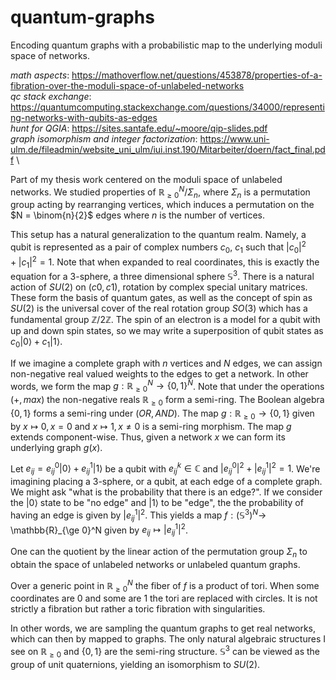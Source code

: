 # quantum-graphs
Encoding quantum graphs with a probabilistic map to the underlying moduli space of networks.

*math aspects*: https://mathoverflow.net/questions/453878/properties-of-a-fibration-over-the-moduli-space-of-unlabeled-networks \
*qc stack exchange*: https://quantumcomputing.stackexchange.com/questions/34000/representing-networks-with-qubits-as-edges \
*hunt for QGIA*: https://sites.santafe.edu/~moore/qip-slides.pdf \
*graph isomorphism and integer factorization*: https://www.uni-ulm.de/fileadmin/website_uni_ulm/iui.inst.190/Mitarbeiter/doern/fact_final.pdf \

Part of my thesis work centered on the moduli space of unlabeled networks. We studied properties of $\mathbb{R}_{\ge 0}^N/\Sigma_n$, where $\Sigma_n$ is a permutation group acting by rearranging vertices, which induces a permutation on the $N = \binom{n}{2}$ edges where $n$ is the number of vertices.

This setup has a natural generalization to the quantum realm. Namely, a qubit is represented as a pair of complex numbers $c_0$, $c_1$ such that $|c_0|^2+|c_1|^2=1$. Note that when expanded to real coordinates, this is exactly the equation for a 3-sphere, a three dimensional sphere $\mathbb{S}^3$. There is a natural action of $SU(2)$ on $(c0,c1)$, rotation by complex special unitary matrices. These form the basis of quantum gates, as well as the concept of spin as $SU(2)$ is the universal cover of the real rotation group $SO(3)$ which has a fundamental group $\mathbb{Z}/2\mathbb{Z}$. The spin of an electron is a model for a qubit with up and down spin states, so we may write a superposition of qubit states as $c_0|0\rangle + c_1|1\rangle$.

If we imagine a complete graph with $n$ vertices and $N$ edges, we can assign non-negative real valued weights to the edges to get a network. In other words, we form the map $g:\mathbb{R}_{\ge 0}^N \rightarrow \{0,1\}^N$. Note that under the operations $(+,max)$ the non-negative reals $\mathbb{R}_{\ge 0}$ form a semi-ring. The Boolean algebra $\{0,1\}$ forms a semi-ring under $(OR,AND)$. The map $g: \mathbb{R}_{\ge 0} \rightarrow \{0,1\}$ given by $x \mapsto 0, x=0$ and $x \mapsto 1, x \ne 0$ is a semi-ring morphism. The map $g$ extends component-wise. Thus, given a network $x$ we can form its underlying graph $g(x)$.

Let $e_{ij} = e_{ij}^0|0\rangle + e_{ij}^1 |1\rangle$ be a qubit with $e_{ij}^k \in \mathbb{C}$ and $|e_{ij}^0|^2+|e_{ij}^1|^2 = 1$. We're imagining placing a 3-sphere, or a qubit, at each edge of a complete graph. We might ask "what is the probability that there is an edge?". If we consider the $|0\rangle$ state to be "no edge" and $|1\rangle$ to be "edge", the the probability of having an edge is given by $|e_{ij}^1|^2$. This yields a map $f: \left(\mathbb{S}^3\right)^N \rightarrow$ \mathbb{R}_{\ge 0}^N given by $e_{ij} \mapsto |e_{ij}^1|^2$.

One can the quotient by the linear action of the permutation group $\Sigma_n$ to obtain the space of unlabeled networks or unlabeled quantum graphs.

Over a generic point in $\mathbb{R}_{\ge 0}^N$ the fiber of $f$ is a product of tori. When some coordinates are 0 and some are 1 the tori are replaced with circles. It is not strictly a fibration but rather a toric fibration with singularities.

In other words, we are sampling the quantum graphs to get real networks, which can then by mapped to graphs. The only natural algebraic structures I see on $\mathbb{R}_{\ge 0}$ and $\{0,1\}$ are the semi-ring structure. $\mathbb{S}^3$ can be viewed as the group of unit quaternions, yielding an isomorphism to $SU(2)$.

